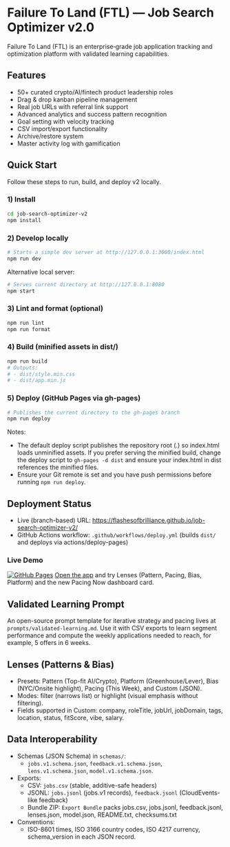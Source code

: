 # Failure To Land (FTL) — Job Search Optimizer v2.0

Failure To Land (FTL) is an enterprise‑grade job application tracking and optimization platform with validated learning capabilities.

## Features
- 50+ curated crypto/AI/fintech product leadership roles
- Drag & drop kanban pipeline management
- Real job URLs with referral link support
- Advanced analytics and success pattern recognition
- Goal setting with velocity tracking
- CSV import/export functionality
- Archive/restore system
- Master activity log with gamification

## Quick Start
Follow these steps to run, build, and deploy v2 locally.

### 1) Install

```bash
cd job-search-optimizer-v2
npm install
```

### 2) Develop locally

```bash
# Starts a simple dev server at http://127.0.0.1:3000/index.html
npm run dev
```

Alternative local server:

```bash
# Serves current directory at http://127.0.0.1:8080
npm start
```

### 3) Lint and format (optional)

```bash
npm run lint
npm run format
```

### 4) Build (minified assets in dist/)

```bash
npm run build
# Outputs:
# - dist/style.min.css
# - dist/app.min.js
```

### 5) Deploy (GitHub Pages via gh-pages)

```bash
# Publishes the current directory to the gh-pages branch
npm run deploy
```

Notes:
- The default deploy script publishes the repository root (.) so index.html loads unminified assets. If you prefer serving the minified build, change the deploy script to `gh-pages -d dist` and ensure your index.html in dist references the minified files.
- Ensure your Git remote is set and you have push permissions before running `npm run deploy`.

## Deployment Status

- Live (branch-based) URL: https://flashesofbrilliance.github.io/job-search-optimizer-v2/
- GitHub Actions workflow: `.github/workflows/deploy.yml` (builds `dist/` and deploys via actions/deploy-pages)

### Live Demo

[![GitHub Pages](https://img.shields.io/badge/Live-Demo-2ea44f?logo=github&logoColor=white)](https://flashesofbrilliance.github.io/job-search-optimizer-v2/)
[Open the app](https://flashesofbrilliance.github.io/job-search-optimizer-v2/) and try Lenses (Pattern, Pacing, Bias, Platform) and the new Pacing Now dashboard card.

## Validated Learning Prompt

An open-source prompt template for iterative strategy and pacing lives at `prompts/validated-learning.md`. Use it with CSV exports to learn segment performance and compute the weekly applications needed to reach, for example, 5 offers in 6 weeks.

## Lenses (Patterns & Bias)

- Presets: Pattern (Top-fit AI/Crypto), Platform (Greenhouse/Lever), Bias (NYC/Onsite highlight), Pacing (This Week), and Custom (JSON).
- Modes: filter (narrows list) or highlight (visual emphasis without filtering).
- Fields supported in Custom: company, roleTitle, jobUrl, jobDomain, tags, location, status, fitScore, vibe, salary.

## Data Interoperability

- Schemas (JSON Schema) in `schemas/`:
  - `jobs.v1.schema.json`, `feedback.v1.schema.json`, `lens.v1.schema.json`, `model.v1.schema.json`.
- Exports:
  - CSV: `jobs.csv` (stable, additive-safe headers)
  - JSONL: `jobs.jsonl` (jobs.v1 records), `feedback.jsonl` (CloudEvents-like feedback)
  - Bundle ZIP: `Export Bundle` packs jobs.csv, jobs.jsonl, feedback.jsonl, lenses.json, model.json, README.txt, checksums.txt
- Conventions:
  - ISO-8601 times, ISO 3166 country codes, ISO 4217 currency, schema_version in each JSON record.
